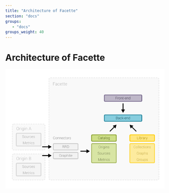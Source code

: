 ```yaml
---
title: "Architecture of Facette"
section: "docs"
groups:
   - "docs"
groups_weight: 40
---
```


# Architecture of Facette

![Architecture Schema](/schema-architecture.png)
